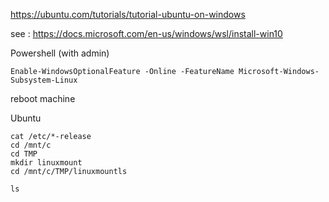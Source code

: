 https://ubuntu.com/tutorials/tutorial-ubuntu-on-windows

see : https://docs.microsoft.com/en-us/windows/wsl/install-win10

Powershell (with admin)

	Enable-WindowsOptionalFeature -Online -FeatureName Microsoft-Windows-Subsystem-Linux

reboot machine

Ubuntu

    cat /etc/*-release
    cd /mnt/c
    cd TMP
    mkdir linuxmount
    cd /mnt/c/TMP/linuxmountls
    
    ls
    
<!--stackedit_data:
eyJoaXN0b3J5IjpbOTYzNTQwMDY4LDY2NTM2MzUzNF19
-->